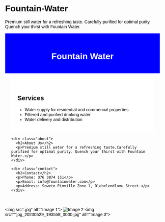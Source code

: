 # Fountain-Water
Premium still water for a refreshing taste. Carefully purified for optimal purity. Quench your thirst with Fountain Water.
<!DOCTYPE html>
<html lang="en">
<head>
  <meta charset="UTF-8">
  <meta name="viewport" content="width=device-width, initial-scale=1.0">
  <title>Fountain Water</title>
  <style>
    body {
      font-family: Arial, sans-serif;
      color: black;
    }
    .header {
      background-color: blue;
      padding: 20px;
      text-align: center;
      color: white;
    }
    .content {
      padding: 20px;
    }
    .services {
      background-color: white;
      padding: 20px;
      color: black;
    }
    .about {
      background-color: white;
      padding: 20px;
      color: black;
    }
    .contact {
      background-color: white;
      padding: 20px;
      color: black;
    }
  </style>
</head>
<body>
  <div class="header">
    <h1>Fountain Water</h1>
  </div>

  <div class="content">
    <div class="services">
      <h2>Services</h2>
      <ul>
        <li>Water supply for residential and commercial properties</li>
        <li>Filtered and purified drinking water</li>
        <li>Water delivery and distribution</li>
      </ul>
    </div>

    <div class="about">
      <h2>About Us</h2>
      <p>Premium still water for a refreshing taste.Carefully purified for optimal purity. Quench your thirst with Fountain Water.</p>
    </div>

    <div class="contact">
      <h2>Contact</h2>
      <p>Phone: 076 3874 151</p>
      <p>Email: info@fountainwater.com</p>
      <p>Address: Soweto Pimville Zone 1, Dlebelendlovu Street.</p>
    </div>
  </div>

  <!-- Add your images below using the <img> tag and the image URLs -->
  <img src=.jpg" alt="Image 1">
  <img src="image2.jpg" alt="Image 2">
  <img src=""jpg_20230529_193558_0000.jpg" alt="Image 3">

</body>
</html>
